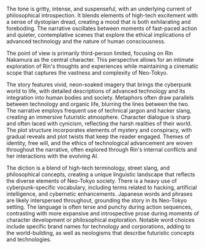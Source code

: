 
<tone>The tone is gritty, intense, and suspenseful, with an underlying current of philosophical introspection. It blends elements of high-tech excitement with a sense of dystopian dread, creating a mood that is both exhilarating and foreboding. The narrative oscillates between moments of fast-paced action and quieter, contemplative scenes that explore the ethical implications of advanced technology and the nature of human consciousness.</tone>

<pov>The point of view is primarily third-person limited, focusing on Rin Nakamura as the central character. This perspective allows for an intimate exploration of Rin's thoughts and experiences while maintaining a cinematic scope that captures the vastness and complexity of Neo-Tokyo.</pov>

<litdev>The story features vivid, neon-soaked imagery that brings the cyberpunk world to life, with detailed descriptions of advanced technology and its integration into human bodies and society. Metaphors often draw parallels between technology and organic life, blurring the lines between the two. The narrative employs frequent use of technical jargon and hacker slang, creating an immersive futuristic atmosphere. Character dialogue is sharp and often laced with cynicism, reflecting the harsh realities of their world. The plot structure incorporates elements of mystery and conspiracy, with gradual reveals and plot twists that keep the reader engaged. Themes of identity, free will, and the ethics of technological advancement are woven throughout the narrative, often explored through Rin's internal conflicts and her interactions with the evolving AI.</litdev>

<lexchoice>The diction is a blend of high-tech terminology, street slang, and philosophical concepts, creating a unique linguistic landscape that reflects the diverse elements of Neo-Tokyo society. There is a heavy use of cyberpunk-specific vocabulary, including terms related to hacking, artificial intelligence, and cybernetic enhancements. Japanese words and phrases are likely interspersed throughout, grounding the story in its Neo-Tokyo setting. The language is often terse and punchy during action sequences, contrasting with more expansive and introspective prose during moments of character development or philosophical exploration. Notable word choices include specific brand names for technology and corporations, adding to the world-building, as well as neologisms that describe futuristic concepts and technologies.</lexchoice>
